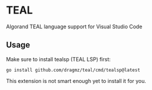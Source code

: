 # TEAL

Algorand TEAL language support for Visual Studio Code

## Usage

Make sure to install tealsp (TEAL LSP) first:
```commandline
go install github.com/dragmz/teal/cmd/tealsp@latest
```
This extension is not smart enough yet to install it for you.